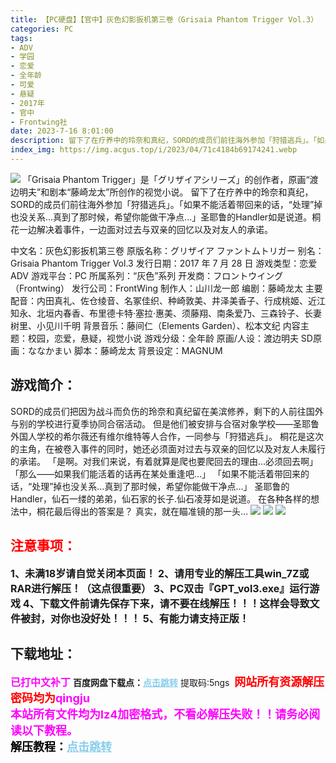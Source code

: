 ```yaml
---
title: 【PC硬盘】【官中】灰色幻影扳机第三卷（Grisaia Phantom Trigger Vol.3）
categories: PC
tags:
- ADV
- 学园
- 恋爱
- 全年龄
- 可爱
- 悬疑
- 2017年
- 官中
- Frontwing社
date: 2023-7-16 8:01:00
description: 留下了在疗养中的玲奈和真纪，SORD的成员们前往海外参加「狩猎逃兵」。「如果不能活着带回来的话，“处理”掉也没关系...真到了那时候，希望你能做干净点...」圣耶鲁的Handler如是说道。桐花一边解决着事件，一边面对过去与双亲的回忆以及对友人的承诺。
index_img: https://img.acgus.top/i/2023/04/71c4184b69174241.webp
---
```

![](https://img.acgus.top/i/2023/04/71c4184b69174241.webp)
「Grisaia Phantom Trigger」是「グリザイアシリーズ」的创作者，原画“渡边明夫”和剧本“藤崎龙太”所创作的视觉小说。
留下了在疗养中的玲奈和真纪，SORD的成员们前往海外参加「狩猎逃兵」。「如果不能活着带回来的话，“处理”掉也没关系...真到了那时候，希望你能做干净点...」圣耶鲁的Handler如是说道。桐花一边解决着事件，一边面对过去与双亲的回忆以及对友人的承诺。

中文名：灰色幻影扳机第三卷
原版名称：グリザイア ファントムトリガー
别名：Grisaia Phantom Trigger Vol.3
发行日期：2017 年 7 月 28 日
游戏类型：恋爱ADV
游戏平台：PC
所属系列：“灰色”系列
开发商：フロントウイング（Frontwing）
发行公司：FrontWing
制作人：山川龙一郎
编剧：藤崎龙太
主要配音：内田真礼、佐仓绫音、名冢佳织、种崎敦美、井泽美香子、行成桃姬、近江知永、北垣内春香、布里德卡特·塞拉·惠美、须藤翔、南条爱乃、三森铃子、长妻树里、小见川千明
背景音乐：藤间仁（Elements Garden）、松本文纪
内容主题：校园，恋爱，悬疑，视觉小说
游戏分级：全年龄
原画/人设：渡边明夫
SD原画：ななかまい
脚本：藤崎龙太
背景设定：MAGNUM

## 游戏简介：
SORD的成员们把因为战斗而负伤的玲奈和真纪留在美滨修养，剩下的人前往国外与别的学校进行夏季协同合宿活动。
但是他们被安排与合宿对象学校——圣耶鲁外国人学校的希尔薇还有维尔维特等人合作，一同参与「狩猎逃兵」。
桐花是这次的主角，在被卷入事件的同时，她还必须面对过去与双亲的回忆以及对友人未履行的承诺。
「是啊。对我们来说，有着就算是爬也要爬回去的理由…必须回去啊」
「那么——如果我们能活着的话再在某处重逢吧…」
「如果不能活着带回来的话，“处理”掉也没关系…真到了那时候，希望你能做干净点…」
圣耶鲁的Handler，仙石一缕的弟弟，仙石家的长子.仙石凌芽如是说道。
在各种各样的想法中，桐花最后得出的答案是？
真实，就在瞄准镜的那一头…
![](https://img.acgus.top/i/2023/04/21ecbe33ed174251.webp)
![](https://img.acgus.top/i/2023/04/9d83bf21c4174244.webp)
![](https://img.acgus.top/i/2023/04/c26c4274a9174247.webp)




## <font color=#FF0000 >注意事项：</font>
<font size=3><b>1、未满18岁请自觉关闭本页面！
2、请用专业的解压工具win_7Z或RAR进行解压！（这点很重要）
3、PC双击『GPT_vol3.exe』运行游戏
4、下载文件前请先保存下来，请不要在线解压！！！这样会导致文件被封，对你也没好处！！！
5、有能力请支持正版！</b></font>

## 下载地址：
<font color=#FF00FF size=3><b>已打中文补丁</b></font>
<b>百度网盘下载点：</b><a href="https://pan.baidu.com/s/1TVukNh4MeYEWsAXfipFWEQ?pwd=5ngs" style="color: #87CEEB;"><b>点击跳转</b></a> 提取码:5ngs
<a style="padding: 0" href="https://post.qingju.org/AD/"><img style="max-width:100%" src="https://img.acgus.top/i/2024/07/478f689b8021d8d499ab43d21acf137a.gif" alt=""></a>
<b><font color=#FF0000 size=4>网站所有资源解压密码均为</b></font><b><font color=#FF00FF size=4>qingju</font><font color=#FF0000 ></font></b><br><b><font color=#FF00FF size=4>本站所有文件均为lz4加密格式，不看必解压失败！！请务必阅读以下教程。</b></font><br><b><font color=#000 size=4>解压教程：</b><a href="https://post.qingju.org/tutorial/000/" style="color: #87CEEB;"><b>点击跳转</b></a>